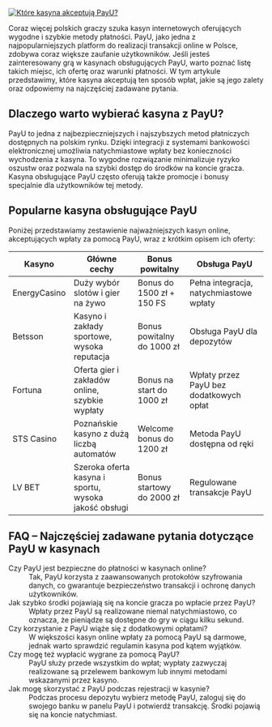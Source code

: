[![Które kasyna akceptują PayU?](https://123-caf.pages.dev/gitsignup.png)](https://vrmoo.ru/Bt82HjjY)

<p>Coraz więcej polskich graczy szuka kasyn internetowych oferujących wygodne i szybkie metody płatności. PayU, jako jedna z najpopularniejszych platform do realizacji transakcji online w Polsce, zdobywa coraz większe zaufanie użytkowników. Jeśli jesteś zainteresowany grą w kasynach obsługujących PayU, warto poznać listę takich miejsc, ich ofertę oraz warunki płatności. W tym artykule przedstawimy, które kasyna akceptują ten sposób wpłat, jakie są jego zalety oraz odpowiemy na najczęściej zadawane pytania.</p>  <h2>Dlaczego warto wybierać kasyna z PayU?</h2> <p>PayU to jedna z najbezpieczniejszych i najszybszych metod płatniczych dostępnych na polskim rynku. Dzięki integracji z systemami bankowości elektronicznej umożliwia natychmiastowe wpłaty bez konieczności wychodzenia z kasyna. To wygodne rozwiązanie minimalizuje ryzyko oszustw oraz pozwala na szybki dostęp do środków na koncie gracza. Kasyna obsługujące PayU często oferują także promocje i bonusy specjalnie dla użytkowników tej metody.</p>  <h2>Popularne kasyna obsługujące PayU</h2> <p>Poniżej przedstawiamy zestawienie najważniejszych kasyn online, akceptujących wpłaty za pomocą PayU, wraz z krótkim opisem ich oferty:</p>  <table>   <thead>     <tr>       <th>Kasyno</th>       <th>Główne cechy</th>       <th>Bonus powitalny</th>       <th>Obsługa PayU</th>     </tr>   </thead>   <tbody>     <tr>       <td>EnergyCasino</td>       <td>Duży wybór slotów i gier na żywo</td>       <td>Bonus do 1500 zł + 150 FS</td>       <td>Pełna integracja, natychmiastowe wpłaty</td>     </tr>     <tr>       <td>Betsson</td>       <td>Kasyno i zakłady sportowe, wysoka reputacja</td>       <td>Bonus powitalny do 1000 zł</td>       <td>Obsługa PayU dla depozytów</td>     </tr>     <tr>       <td>Fortuna</td>       <td>Oferta gier i zakładów online, szybkie wypłaty</td>       <td>Bonus na start do 1000 zł</td>       <td>Wpłaty przez PayU bez dodatkowych opłat</td>     </tr>     <tr>       <td>STS Casino</td>       <td>Poznańskie kasyno z dużą liczbą automatów</td>       <td>Welcome bonus do 1200 zł</td>       <td>Metoda PayU dostępna od ręki</td>     </tr>     <tr>       <td>LV BET</td>       <td>Szeroka oferta kasyna i sportu, wysoka jakość obsługi</td>       <td>Bonus startowy do 2000 zł</td>       <td>Regulowane transakcje PayU</td>     </tr>   </tbody> </table>  <h2>FAQ – Najczęściej zadawane pytania dotyczące PayU w kasynach</h2> <dl>   <dt>Czy PayU jest bezpieczne do płatności w kasynach online?</dt>   <dd>Tak, PayU korzysta z zaawansowanych protokołów szyfrowania danych, co gwarantuje bezpieczeństwo transakcji i ochronę danych użytkowników.</dd>      <dt>Jak szybko środki pojawiają się na koncie gracza po wpłacie przez PayU?</dt>   <dd>Wpłaty przez PayU są realizowane niemal natychmiastowo, co oznacza, że pieniądze są dostępne do gry w ciągu kilku sekund.</dd>      <dt>Czy korzystanie z PayU wiąże się z dodatkowymi opłatami?</dt>   <dd>W większości kasyn online wpłaty za pomocą PayU są darmowe, jednak warto sprawdzić regulamin kasyna pod kątem wyjątków.</dd>      <dt>Czy mogę też wypłacić wygrane za pomocą PayU?</dt>   <dd>PayU służy przede wszystkim do wpłat; wypłaty zazwyczaj realizowane są przelewem bankowym lub innymi metodami wskazanymi przez kasyno.</dd>      <dt>Jak mogę skorzystać z PayU podczas rejestracji w kasynie?</dt>   <dd>Podczas procesu depozytu wybierz metodę PayU, zaloguj się do swojego banku w panelu PayU i potwierdź transakcję. Środki pojawią się na koncie natychmiast.</dd> </dl>